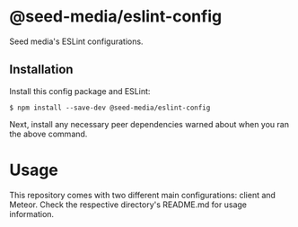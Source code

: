 # @seed-media/eslint-config

Seed media's ESLint configurations.

## Installation

Install this config package and ESLint:

``$ npm install --save-dev @seed-media/eslint-config``

Next, install any necessary peer dependencies warned about when you ran the above command.

# Usage

This repository comes with two different main configurations: client and Meteor. Check the respective directory's README.md for usage information.

